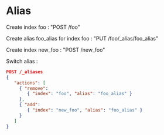 Alias
=====

Create index foo : "POST /foo"​


Create alias foo_alias for index foo : "PUT /foo/_alias/foo_alias"​


Create index new_foo : "POST /new_foo"​


Switch alias :​
​
```json
POST /_aliases​
{​
   "actions": [​
     { "remove": ​
        { "index": "foo", "alias": "foo_alias" }​
     },​
     { "add": ​
        { "index": "new_foo", "alias": "foo_alias" }​
     }​
   ]​
}​
```
